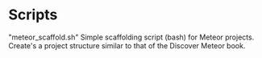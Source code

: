 # Scripts 

"meteor_scaffold.sh"
Simple scaffolding script (bash) for Meteor projects. Create's a project structure similar to that of the Discover Meteor book.
